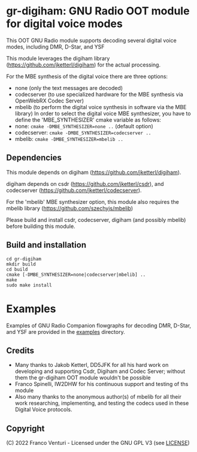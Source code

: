 # gr-digiham: GNU Radio OOT module for digital voice modes

This OOT GNU Radio module supports decoding several digital voice modes, including DMR, D-Star, and YSF

This module leverages the digiham library (https://github.com/jketterl/digiham) for the actual processing.

For the MBE synthesis of the digital voice there are three options:
- none (only the text messages are decoded)
- codecserver (to use specialized hardware for the MBE synthesis via OpenWebRX Codec Server)
- mbelib (to perform the digital voice synthesis in software via the MBE library)
In order to select the digital voice MBE synthesizer, you have to define the 'MBE_SYNTHESIZER' cmake variable as follows:
- none: `cmake -DMBE_SYNTHESIZER=none ..` (default option)
- codecserver: `cmake -DMBE_SYNTHESIZER=codecserver ..`
- mbelib: `cmake -DMBE_SYNTHESIZER=mbelib ..`


## Dependencies

This module depends on digiham (https://github.com/jketterl/digiham).

digiham depends on csdr (https://github.com/jketterl/csdr), and codecserver (https://github.com/jketterl/codecserver).

For the 'mbelib' MBE synthesizer option, this module also requires the mbelib library (https://github.com/szechyjs/mbelib)

Please build and install csdr, codecserver, digiham (and possibly mbelib) before building this module.


## Build and installation

```
cd gr-digiham
mkdir build
cd build
cmake [-DMBE_SYNTHESIZER=none|codecserver|mbelib] ..
make
sudo make install
```

# Examples

Examples of GNU Radio Companion flowgraphs for decoding DMR, D-Star, and YSF are provided in the [examples](examples) directory.


## Credits

- Many thanks to Jakob Ketterl, DD5JFK for all his hard work on developing and supporting Csdr, Digiham and Codec Server; without them the gr-digiham OOT module wouldn't be possible
- Franco Spinelli, IW2DHW for his continuous support and testing of ths module
- Also many thanks to the anonymous author(s) of mbelib for all their work researching, implementing, and testing the codecs used in these Digital Voice protocols.


## Copyright

(C) 2022 Franco Venturi - Licensed under the GNU GPL V3 (see [LICENSE](LICENSE))
